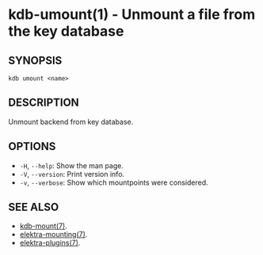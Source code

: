 kdb-umount(1) - Unmount a file from the key database
====================================================

## SYNOPSIS

`kdb umount <name>`

## DESCRIPTION

Unmount backend from key database.

## OPTIONS

- `-H`, `--help`:
  Show the man page.
- `-V`, `--version`:
  Print version info.
- `-v`, `--verbose`:
  Show which mountpoints were considered.

## SEE ALSO

- [kdb-mount(7)](kdb-mount.md).
- [elektra-mounting(7)](elektra-mounting.md).
- [elektra-plugins(7)](elektra-plugins.md).
